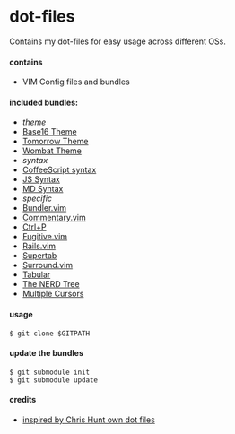 # dot-files

Contains my dot-files for easy usage across different OSs.

#### contains

- VIM Config files and bundles

#### included bundles:

- _theme_
 - [Base16 Theme](https://github.com/chriskempson/base16-vim)
 - [Tomorrow Theme](https://github.com/chriskempson/vim-tomorrow-theme)
 - [Wombat Theme](https://github.com/cschlueter/vim-wombat)
- _syntax_
 - [CoffeeScript syntax](https://github.com/kchmck/vim-coffee-script)
 - [JS Syntax](https://github.com/jelera/vim-javascript-syntax)
 - [MD Syntax](https://github.com/tpope/vim-markdown)
- _specific_
 - [Bundler.vim](https://github.com/tpope/vim-bundler)
 - [Commentary.vim](https://github.com/tpope/vim-commentary)
 - [Ctrl+P](https://github.com/kien/ctrlp.vim)
 - [Fugitive.vim](https://github.com/tpope/vim-fugitive)
 - [Rails.vim](https://github.com/tpope/vim-rails)
 - [Supertab](https://github.com/ervandew/supertab)
 - [Surround.vim](https://github.com/tpope/vim-surround)
 - [Tabular](https://github.com/godlygeek/tabular)
 - [The NERD Tree](https://github.com/scrooloose/nerdtree)
 - [Multiple Cursors](https://github.com/terryma/vim-multiple-cursors)

#### usage

    $ git clone $GITPATH

#### update the bundles

    $ git submodule init
    $ git submodule update

#### credits

- [inspired by Chris Hunt own dot files](https://github.com/chrishunt/dot-files#installation)
